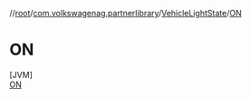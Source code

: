 //[root](../../../../index.md)/[com.volkswagenag.partnerlibrary](../../index.md)/[VehicleLightState](../index.md)/[ON](index.md)

# ON

[JVM]\
[ON](index.md)
